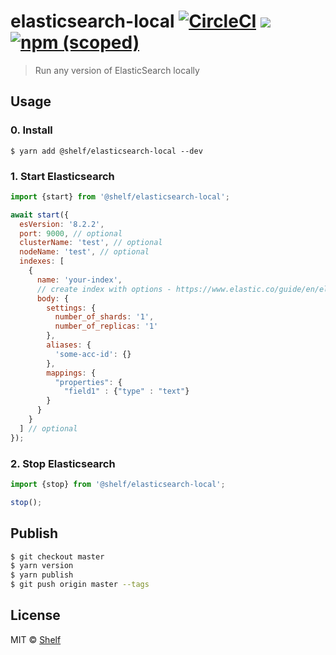 # elasticsearch-local [![CircleCI](https://circleci.com/gh/shelfio/elasticsearch-local/tree/master.svg?style=svg)](https://circleci.com/gh/shelfio/elasticsearch-local/tree/master) ![](https://img.shields.io/badge/code_style-prettier-ff69b4.svg) [![npm (scoped)](https://img.shields.io/npm/v/@shelf/elasticsearch-local.svg)](https://www.npmjs.com/package/@shelf/elasticsearch-local)

> Run any version of ElasticSearch locally

## Usage

### 0. Install

```
$ yarn add @shelf/elasticsearch-local --dev
```

### 1. Start Elasticsearch

```js
import {start} from '@shelf/elasticsearch-local';

await start({
  esVersion: '8.2.2',
  port: 9000, // optional
  clusterName: 'test', // optional
  nodeName: 'test', // optional
  indexes: [
    {
      name: 'your-index',
      // create index with options - https://www.elastic.co/guide/en/elasticsearch/reference/current/indices-create-index.html#indices-create-api-request-body
      body: {
        settings: {
          number_of_shards: '1',
          number_of_replicas: '1'
        },
        aliases: {
          'some-acc-id': {}
        },
        mappings: {
          "properties": {
            "field1" : {"type" : "text"}
        }
      }
    }
  ] // optional
});
```

### 2. Stop Elasticsearch

```js
import {stop} from '@shelf/elasticsearch-local';

stop();
```

## Publish

```sh
$ git checkout master
$ yarn version
$ yarn publish
$ git push origin master --tags
```

## License

MIT © [Shelf](https://shelf.io)
